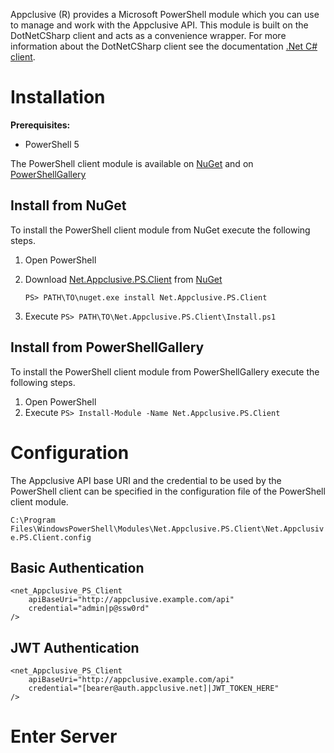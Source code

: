 Appclusive (R) provides a Microsoft PowerShell module which you can use to manage and work with the Appclusive API. This module is built on the DotNetCSharp client and acts as a convenience wrapper. For more information about the DotNetCSharp client see the documentation [.Net C# client](../DotNetCSharp/!index).


# Installation

**Prerequisites:**
* PowerShell 5

The PowerShell client module is available on [NuGet](https://www.nuget.org/packages/Net.Appclusive.PS.Client/) and on [PowerShellGallery](https://www.powershellgallery.com/packages/Net.Appclusive.PS.Client)

## Install from NuGet

To install the PowerShell client module from NuGet execute the following steps.

1. Open PowerShell
1. Download [Net.Appclusive.PS.Client](https://www.nuget.org/packages/Net.Appclusive.PS.Client/) from [NuGet](https://www.nuget.org/)

	`PS> PATH\TO\nuget.exe install Net.Appclusive.PS.Client`
1. Execute `PS> PATH\TO\Net.Appclusive.PS.Client\Install.ps1`

## Install from PowerShellGallery

To install the PowerShell client module from PowerShellGallery execute the following steps.

1. Open PowerShell
1. Execute `PS> Install-Module -Name Net.Appclusive.PS.Client`

# Configuration

The Appclusive API base URI and the credential to be used by the PowerShell client can be specified in the configuration file of the PowerShell client module.

`C:\Program Files\WindowsPowerShell\Modules\Net.Appclusive.PS.Client\Net.Appclusive.PS.Client.config`

## Basic Authentication

	<net_Appclusive_PS_Client
		apiBaseUri="http://appclusive.example.com/api"
		credential="admin|p@ssw0rd"
	/>

## JWT Authentication

	<net_Appclusive_PS_Client
		apiBaseUri="http://appclusive.example.com/api"
		credential="[bearer@auth.appclusive.net]|JWT_TOKEN_HERE"
	/>


# Enter Server


